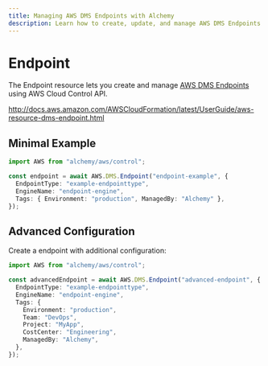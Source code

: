```yaml
---
title: Managing AWS DMS Endpoints with Alchemy
description: Learn how to create, update, and manage AWS DMS Endpoints using Alchemy Cloud Control.
---
```


# Endpoint

The Endpoint resource lets you create and manage [AWS DMS Endpoints](https://docs.aws.amazon.com/dms/latest/userguide/) using AWS Cloud Control API.

http://docs.aws.amazon.com/AWSCloudFormation/latest/UserGuide/aws-resource-dms-endpoint.html

## Minimal Example

```ts
import AWS from "alchemy/aws/control";

const endpoint = await AWS.DMS.Endpoint("endpoint-example", {
  EndpointType: "example-endpointtype",
  EngineName: "endpoint-engine",
  Tags: { Environment: "production", ManagedBy: "Alchemy" },
});
```

## Advanced Configuration

Create a endpoint with additional configuration:

```ts
import AWS from "alchemy/aws/control";

const advancedEndpoint = await AWS.DMS.Endpoint("advanced-endpoint", {
  EndpointType: "example-endpointtype",
  EngineName: "endpoint-engine",
  Tags: {
    Environment: "production",
    Team: "DevOps",
    Project: "MyApp",
    CostCenter: "Engineering",
    ManagedBy: "Alchemy",
  },
});
```

